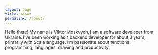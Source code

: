 ```yaml
---
layout: page
title: About
permalink: /about/
---
```


Hello there! My name is Viktor Moskvych, I am a software developer from Ukraine. I've been working as a backend developer for about 3 years, primarily with Scala language. I'm passionate about functional programming, languages, drawing and productivity.